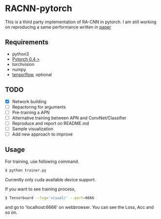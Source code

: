 # RACNN-pytorch
This is a third party implementation of RA-CNN in pytorch. I am still working on reproducing a same performance written in [paper](https://www.microsoft.com/en-us/research/wp-content/uploads/2017/07/Look-Closer-to-See-Better-Recurrent-Attention-Convolutional-Neural-Network-for-Fine-grained-Image-Recognition.pdf)

## Requirements
- python3
- [Pytorch 0.4 > ](https://github.com/pytorch/pytorch#from-source)
- torchvision
- numpy
- [tensorflow](https://www.tensorflow.org/install/), optional

## TODO
- [x] Network building
- [ ] Repactoring for arguments
- [ ] Pre-training a APN
- [ ] Alternative training between APN and ConvNet/Classifier
- [ ] Reproduce and report on README.md
- [ ] Sample visualization
- [ ] Add new approach to improve

## Usage

For training, use following command.

```bash
$ python trainer.py
```

Currently only cuda available device support.

If you want to see training process,

```bash
$ Tensorboard --log='visual/' --port=6666
```

and go to 'localhost:6666' on webbrowser. You can see the Loss, Acc and so on.

